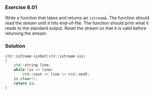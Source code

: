 ### Exercise 8.01

Write a function that takes and returns an `istream&`. The function should read
the stream until it hits end-of-file. The function should print what it reads to
the standard output. Reset the stream so that it is valid before returning the
stream.

### Solution

```cpp
std::istream &inOut(std::istream &is)
{
    std::string line;
    while (is >> line)
        std::cout << line << std::endl;
    is.clear();
    return is;
}
```
